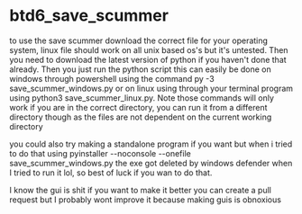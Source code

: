 # btd6_save_scummer
to use the save scummer download the correct file for your operating system, linux file should work on all unix based os's but it's untested. Then you need to download the latest version of python if you haven't done that already. Then you just run the python script this can easily be done on windows through powershell using the command py -3 save_scummer_windows.py or on linux using through your terminal program using python3 save_scummer_linux.py. Note those commands will only work if you are in the correct directory, you can run it from a different directory though as the files are not dependent on the current working directory  
  
you could also try making a standalone program if you want but when i tried to do that using pyinstaller --noconsole --onefile save_scummer_windows.py the exe got deleted by windows defender when I tried to run it lol, so best of luck if you wan to do that.  
  
I know the gui is shit if you want to make it better you can create a pull request but I probably wont improve it because making guis is obnoxious   
